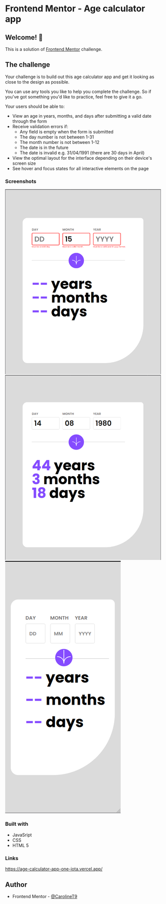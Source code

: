 # Frontend Mentor - Age calculator app

## Welcome! 👋

This is a solution of [Frontend Mentor](https://www.frontendmentor.io) challenge. 



## The challenge

Your challenge is to build out this age calculator app and get it looking as close to the design as possible.

You can use any tools you like to help you complete the challenge. So if you've got something you'd like to practice, feel free to give it a go.

Your users should be able to: 

- View an age in years, months, and days after submitting a valid date through the form
- Receive validation errors if:
  - Any field is empty when the form is submitted
  - The day number is not between 1-31
  - The month number is not between 1-12
  - The date is in the future
  - The date is invalid e.g. 31/04/1991 (there are 30 days in April)
- View the optimal layout for the interface depending on their device's screen size
- See hover and focus states for all interactive elements on the page


### Screenshots

![](./assets/images/age-calculator-active.png)
![](./assets/images/age-calculator-desktop.png)
![](./assets/images/age-calculator-mobile.png)

### Built with
- JavaSript
- CSS
- HTML 5

### Links
https://age-calculator-app-one-iota.vercel.app/
## Author
- Frontend Mentor - [@CarolineT9](https://www.frontendmentor.io/profile/CarolineT9)